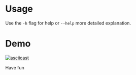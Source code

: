# Usage 
Use the `-h` flag for help or `--help` more detailed explanation.

# Demo
[![asciicast](https://asciinema.org/a/VIPM7069NiTuHNdjLLE67xN6z.svg)](https://asciinema.org/a/VIPM7069NiTuHNdjLLE67xN6z)

Have fun
